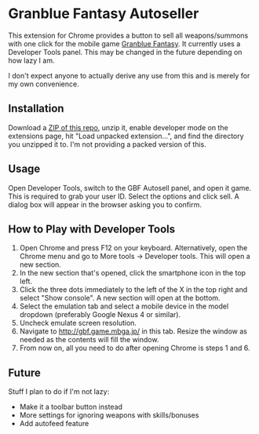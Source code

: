 # Granblue Fantasy Autoseller

This extension for Chrome provides a button to sell all weapons/summons with one click for the mobile game [Granblue Fantasy](http://granbluefantasy.jp/). It currently uses a Developer Tools panel. This may be changed in the future depending on how lazy I am.

I don't expect anyone to actually derive any use from this and is merely for my own convenience.

## Installation

Download a [ZIP of this repo](https://github.com/menma1234/gbf-autosell/archive/master.zip), unzip it, enable developer mode on the extensions page, hit "Load unpacked extension...", and find the directory you unzipped it to. I'm not providing a packed version of this.

## Usage

Open Developer Tools, switch to the GBF Autosell panel, and open it game. This is required to grab your user ID. Select the options and click sell. A dialog box will appear in the browser asking you to confirm.

## How to Play with Developer Tools

1. Open Chrome and press F12 on your keyboard. Alternatively, open the Chrome menu and go to More tools -> Developer tools. This will open a new section.
2. In the new section that's opened, click the smartphone icon in the top left.
3. Click the three dots immediately to the left of the X in the top right and select "Show console". A new section will open at the bottom.
4. Select the emulation tab and select a mobile device in the model dropdown (preferably Google Nexus 4 or similar).
5. Uncheck emulate screen resolution.
6. Navigate to http://gbf.game.mbga.jp/ in this tab. Resize the window as needed as the contents will fill the window.
7. From now on, all you need to do after opening Chrome is steps 1 and 6.

## Future

Stuff I plan to do if I'm not lazy:
* Make it a toolbar button instead
* More settings for ignoring weapons with skills/bonuses
* Add autofeed feature
